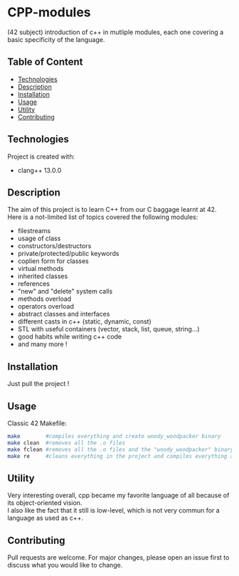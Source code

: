# CPP-modules
(42 subject) introduction of c++ in mutliple modules, each one covering a basic specificity of the language.

## Table of Content

* [Technologies](#technologies)
* [Description](#description)
* [Installation](#installation)
* [Usage](#usage)
* [Utility](#utility)
* [Contributing](#contributing)

## Technologies

Project is created with:
* clang++ 13.0.0

## Description

The aim of this project is to learn C++ from our C baggage learnt at 42.\
Here is a not-limited list of topics covered the following modules:
* filestreams
* usage of class
* constructors/destructors
* private/protected/public keywords
* coplien form for classes
* virtual methods
* inherited classes
* references
* "new" and "delete" system calls
* methods overload
* operators overload
* abstract classes and interfaces
* different casts in c++ (static, dynamic, const)
* STL with useful containers (vector, stack, list, queue, string...)
* good habits while writing c++ code
* and many more !

## Installation

Just pull the project !

## Usage

Classic 42 Makefile:
````sh
make		#compiles everything and create woody_woodpacker binary
make clean	#removes all the .o files
make fclean	#removes all the .o files and the "woody_woodpacker" binary
make re		#cleans everything in the project and compiles everything again
````

## Utility

Very interesting overall, cpp became my favorite language of all because of its object-oriented vision.\
I also like the fact that it still is low-level, which is not very commun for a language as used as c++.

## Contributing

Pull requests are welcome. For major changes, please open an issue first to discuss what you would like to change.
